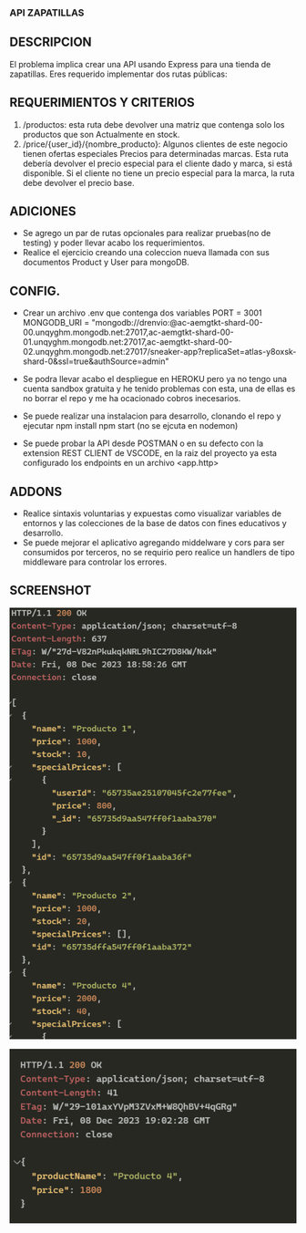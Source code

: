 ### API ZAPATILLAS

## DESCRIPCION
El problema implica crear una API usando Express para una tienda de zapatillas. Eres requerido
implementar dos rutas públicas:

## REQUERIMIENTOS Y CRITERIOS

1. /productos: esta ruta debe devolver una matriz que contenga solo los productos que son
Actualmente en stock.
2. /price/{user_id}/{nombre_producto}: Algunos clientes de este negocio tienen ofertas especiales
Precios para determinadas marcas. Esta ruta debería devolver el precio especial para el cliente dado y
marca, si está disponible. Si el cliente no tiene un precio especial para la marca, la ruta debe
devolver el precio base.

## ADICIONES

- Se agrego un par de rutas opcionales para realizar pruebas(no de testing) y poder llevar acabo los requerimientos.
- Realice el ejercicio creando una coleccion nueva llamada <sneaker-app> con sus documentos Product y User para mongoDB.

## CONFIG.

- Crear un archivo .env que contenga dos variables
 PORT = 3001
 MONGODB_URI = "mongodb://drenvio:<password>@ac-aemgtkt-shard-00-00.unqyghm.mongodb.net:27017,ac-aemgtkt-shard-00-01.unqyghm.mongodb.net:27017,ac-aemgtkt-shard-00-02.unqyghm.mongodb.net:27017/sneaker-app?replicaSet=atlas-y8oxsk-shard-0&ssl=true&authSource=admin"

- Se podra llevar acabo el despliegue en HEROKU pero ya no tengo una cuenta sandbox gratuita y he tenido problemas con esta, una de ellas es no borrar el repo y me ha ocacionado cobros inecesarios.

- Se puede realizar una instalacion para desarrollo, clonando el repo y ejecutar
 npm install
 npm start (no se ejcuta en nodemon)

- Se puede probar la API desde POSTMAN o en su defecto con la extension REST CLIENT de VSCODE, en la raiz del proyecto ya esta configurado los endpoints en un archivo <app.http>

## ADDONS

- Realice sintaxis voluntarias y expuestas como visualizar variables de entornos y las colecciones de la base de datos con fines educativos y desarrollo.
- Se puede mejorar el aplicativo agregando middelware y cors para ser consumidos por terceros, no se requirio pero realice un handlers de tipo middleware para controlar los errores.

## SCREENSHOT
![Ruta 1](1.png)

![Ruta 2](2.png)



